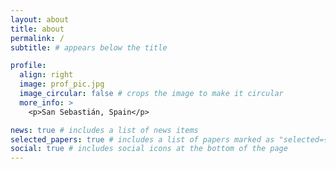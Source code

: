 ```yaml
---
layout: about
title: about
permalink: /
subtitle: # appears below the title

profile:
  align: right
  image: prof_pic.jpg
  image_circular: false # crops the image to make it circular
  more_info: >
    <p>San Sebastián, Spain</p>

news: true # includes a list of news items
selected_papers: true # includes a list of papers marked as "selected={true}"
social: true # includes social icons at the bottom of the page
---
```


